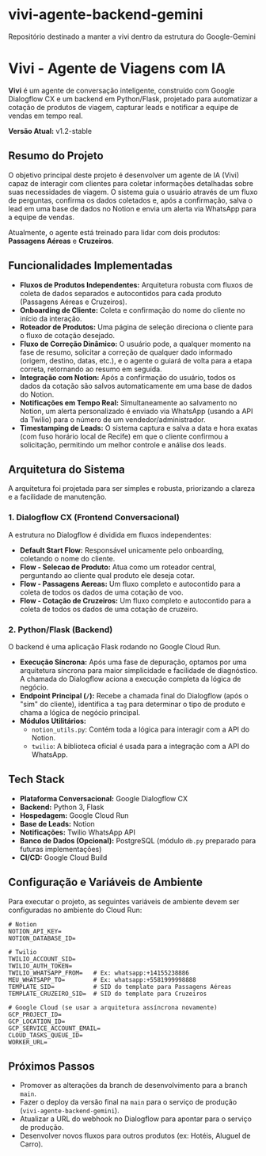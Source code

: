 # vivi-agente-backend-gemini
Repositório destinado a manter a vivi dentro da estrutura do Google-Gemini

# Vivi - Agente de Viagens com IA

**Vivi** é um agente de conversação inteligente, construído com Google Dialogflow CX e um backend em Python/Flask, projetado para automatizar a cotação de produtos de viagem, capturar leads e notificar a equipe de vendas em tempo real.

**Versão Atual:** v1.2-stable

## Resumo do Projeto

O objetivo principal deste projeto é desenvolver um agente de IA (Vivi) capaz de interagir com clientes para coletar informações detalhadas sobre suas necessidades de viagem. O sistema guia o usuário através de um fluxo de perguntas, confirma os dados coletados e, após a confirmação, salva o lead em uma base de dados no Notion e envia um alerta via WhatsApp para a equipe de vendas.

Atualmente, o agente está treinado para lidar com dois produtos: **Passagens Aéreas** e **Cruzeiros**.

## Funcionalidades Implementadas

- **Fluxos de Produtos Independentes:** Arquitetura robusta com fluxos de coleta de dados separados e autocontidos para cada produto (Passagens Aéreas e Cruzeiros).
- **Onboarding de Cliente:** Coleta e confirmação do nome do cliente no início da interação.
- **Roteador de Produtos:** Uma página de seleção direciona o cliente para o fluxo de cotação desejado.
- **Fluxo de Correção Dinâmico:** O usuário pode, a qualquer momento na fase de resumo, solicitar a correção de qualquer dado informado (origem, destino, datas, etc.), e o agente o guiará de volta para a etapa correta, retornando ao resumo em seguida.
- **Integração com Notion:** Após a confirmação do usuário, todos os dados da cotação são salvos automaticamente em uma base de dados do Notion.
- **Notificações em Tempo Real:** Simultaneamente ao salvamento no Notion, um alerta personalizado é enviado via WhatsApp (usando a API da Twilio) para o número de um vendedor/administrador.
- **Timestamping de Leads:** O sistema captura e salva a data e hora exatas (com fuso horário local de Recife) em que o cliente confirmou a solicitação, permitindo um melhor controle e análise dos leads.

## Arquitetura do Sistema

A arquitetura foi projetada para ser simples e robusta, priorizando a clareza e a facilidade de manutenção.

### 1. Dialogflow CX (Frontend Conversacional)

A estrutura no Dialogflow é dividida em fluxos independentes:

- **Default Start Flow:** Responsável unicamente pelo onboarding, coletando o nome do cliente.
- **Flow - Selecao de Produto:** Atua como um roteador central, perguntando ao cliente qual produto ele deseja cotar.
- **Flow - Passagens Aereas:** Um fluxo completo e autocontido para a coleta de todos os dados de uma cotação de voo.
- **Flow - Cotação de Cruzeiros:** Um fluxo completo e autocontido para a coleta de todos os dados de uma cotação de cruzeiro.

### 2. Python/Flask (Backend)

O backend é uma aplicação Flask rodando no Google Cloud Run.

- **Execução Síncrona:** Após uma fase de depuração, optamos por uma arquitetura síncrona para maior simplicidade e facilidade de diagnóstico. A chamada do Dialogflow aciona a execução completa da lógica de negócio.
- **Endpoint Principal (`/`):** Recebe a chamada final do Dialogflow (após o "sim" do cliente), identifica a `tag` para determinar o tipo de produto e chama a lógica de negócio principal.
- **Módulos Utilitários:**
    - `notion_utils.py`: Contém toda a lógica para interagir com a API do Notion.
    - `twilio`: A biblioteca oficial é usada para a integração com a API do WhatsApp.

## Tech Stack

- **Plataforma Conversacional:** Google Dialogflow CX
- **Backend:** Python 3, Flask
- **Hospedagem:** Google Cloud Run
- **Base de Leads:** Notion
- **Notificações:** Twilio WhatsApp API
- **Banco de Dados (Opcional):** PostgreSQL (módulo `db.py` preparado para futuras implementações)
- **CI/CD:** Google Cloud Build

## Configuração e Variáveis de Ambiente

Para executar o projeto, as seguintes variáveis de ambiente devem ser configuradas no ambiente do Cloud Run:

```
# Notion
NOTION_API_KEY=
NOTION_DATABASE_ID=

# Twilio
TWILIO_ACCOUNT_SID=
TWILIO_AUTH_TOKEN=
TWILIO_WHATSAPP_FROM=   # Ex: whatsapp:+14155238886
MEU_WHATSAPP_TO=        # Ex: whatsapp:+5581999998888
TEMPLATE_SID=           # SID do template para Passagens Aéreas
TEMPLATE_CRUZEIRO_SID=  # SID do template para Cruzeiros

# Google Cloud (se usar a arquitetura assíncrona novamente)
GCP_PROJECT_ID=
GCP_LOCATION_ID=
GCP_SERVICE_ACCOUNT_EMAIL=
CLOUD_TASKS_QUEUE_ID=
WORKER_URL=
```

## Próximos Passos

- Promover as alterações da branch de desenvolvimento para a branch `main`.
- Fazer o deploy da versão final na `main` para o serviço de produção (`vivi-agente-backend-gemini`).
- Atualizar a URL do webhook no Dialogflow para apontar para o serviço de produção.
- Desenvolver novos fluxos para outros produtos (ex: Hotéis, Aluguel de Carro).

